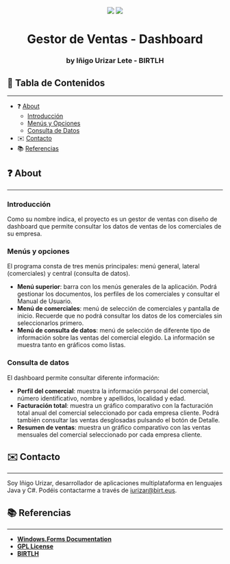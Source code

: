 <div align="center"><img src="https://img.shields.io/github/last-commit/iurizar/DashboardTE"/>
<img src="https://img.shields.io/github/license/iurizar/DashboardTE"/></div>
<h1 align="center">Gestor de Ventas - Dashboard</h1>
<h3 align="center">by Iñigo Urizar Lete - BIRTLH</h3>

## 📑 Tabla de Contenidos
---
- ❓ [About](https://github.com/iurizar/DashboardTE/blob/master/README.md#-about)
  - [Introducción](https://github.com/iurizar/DashboardTE/blob/master/README.md#introducci%C3%B3n)
  - [Menús y Opciones](https://github.com/iurizar/DashboardTE/blob/master/README.md#men%C3%BAs-y-opciones)
  - [Consulta de Datos](https://github.com/iurizar/DashboardTE/blob/master/README.md#men%C3%BAs-y-opciones)
- ✉️ [Contacto](https://github.com/iurizar/DashboardTE/blob/master/README.md#men%C3%BAs-y-opciones)
- 📚 [Referencias](https://github.com/iurizar/DashboardTE/blob/master/README.md#men%C3%BAs-y-opciones)

## ❓ About
---

### Introducción
Como su nombre indica, el proyecto es un gestor de ventas con diseño de dashboard que permite consultar
los datos de ventas de los comerciales de su empresa.

### Menús y opciones
El programa consta de tres menús principales: menú general, lateral (comerciales) y central (consulta de datos).
- __Menú superior__: barra con los menús generales de la aplicación. Podrá gestionar los documentos, los perfiles de los comerciales y consultar el Manual de Usuario.
- __Menú de comerciales__: menú de selección de comerciales y pantalla de inicio. Recuerde que no podrá consultar los datos de los comerciales sin seleccionarlos primero.
- __Menú de consulta de datos__: menú de selección de diferente tipo de información sobre las ventas del comercial elegido. La información se muestra tanto en gráficos como listas.

### Consulta de datos
El dashboard permite consultar diferente información:
- __Perfil del comercial__: muestra la información personal del comercial, número identificativo, nombre y apellidos, localidad y edad.
- __Facturación total__: muestra un gráfico comparativo con la facturación total anual del comercial seleccionado por cada empresa cliente. Podrá también consultar las ventas desglosadas pulsando el botón de Detalle.
- __Resumen de ventas__: muestra un gráfico comparativo con las ventas mensuales del comercial seleccionado por cada empresa cliente.

## ✉️ Contacto
---
Soy Iñigo Urizar, desarrollador de aplicaciones multiplataforma en lenguajes Java y C#.
Podéis contactarme a través de [iurizar@birt.eus](mailto:iurizar@birt.eus?subject=[GitHub]%20Dashboard%20Gestor%20Ventas).

## 📚 Referencias
---
- [__Windows.Forms Documentation__](https://docs.microsoft.com/es-es/dotnet/desktop/winforms/?view=netdesktop-5.0)
- [__GPL License__](https://www.gnu.org/licenses/gpl-3.0.html)
- [__BIRTLH__](https://www.birt.eus/)
